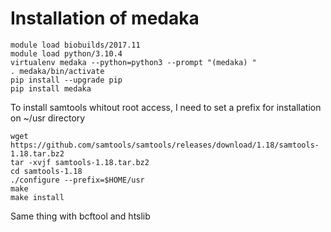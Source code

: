 # Installation of medaka
```
module load biobuilds/2017.11
module load python/3.10.4
virtualenv medaka --python=python3 --prompt "(medaka) "
. medaka/bin/activate
pip install --upgrade pip
pip install medaka
```
To install samtools whitout root access, I need to set a prefix for installation on ~/usr directory
```
wget https://github.com/samtools/samtools/releases/download/1.18/samtools-1.18.tar.bz2
tar -xvjf samtools-1.18.tar.bz2
cd samtools-1.18
./configure --prefix=$HOME/usr
make
make install
```
Same thing with bcftool and htslib
